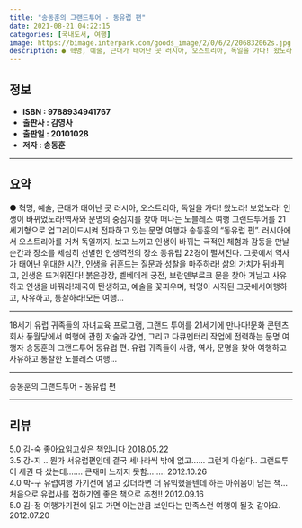 ```yaml
---
title: "송동훈의 그랜드투어 - 동유럽 편"
date: 2021-08-21 04:22:15
categories: [국내도서, 여행]
image: https://bimage.interpark.com/goods_image/2/0/6/2/206832062s.jpg
description: ● 혁명, 예술, 근대가 태어난 곳 러시아, 오스트리아, 독일을 가다! 왔노라! 보았노라! 인생이 바뀌었노라!역사와 문명의 중심지를 찾아 떠나는 노블레스 여행 그랜드투어를 21세기형으로 업그레이드시켜 전파하고 있는 문명 여행자 송동훈의 “동유럽 편”. 러시아에서 오스트리아를 거쳐 독일
---
```


## **정보**

- **ISBN : 9788934941767**
- **출판사 : 김영사**
- **출판일 : 20101028**
- **저자 : 송동훈**

------



## **요약**

●  혁명, 예술, 근대가 태어난 곳 러시아, 오스트리아, 독일을 가다! 왔노라! 보았노라! 인생이 바뀌었노라!역사와 문명의 중심지를 찾아 떠나는 노블레스 여행 그랜드투어를 21세기형으로 업그레이드시켜 전파하고 있는 문명 여행자 송동훈의 “동유럽 편”. 러시아에서 오스트리아를 거쳐 독일까지, 보고 느끼고 인생이 바뀌는 극적인 체험과 감동을 만날 순간과 장소를 세심히 선별한 인생역전의 장소 동유럽 22경이 펼쳐진다. 그곳에서 역사가 태어난 위대한 시간, 인생을 뒤흔드는 질문과 성찰을 마주하라! 삶의 가치가 뒤바뀌고, 인생은 뜨거워진다! 붉은광장, 벨베데레 궁전, 브란덴부르크 문을 찾아 거닐고 사유하고 인생을 바꿔라!제국이 탄생하고, 예술을 꽃피우며, 혁명이 시작된 그곳에서여행하고, 사유하고, 통찰하라!모든 여행...

------

18세기 유럽 귀족들의 자녀교육 프로그램, 그랜드 투어를 21세기에 만나다!문화 콘텐츠 회사 풍월당에서 여행에 관한 저술과 강연, 그리고 다큐멘터리 작업에 전력하는 문명 여행자 송동훈의 그랜드투어 동유럽 편. 유럽 귀족들이 사람, 역사, 문명을 찾아 여행하고 사유하고 통찰한 노블레스 여행... 

------


송동훈의 그랜드투어 - 동유럽 편 

------


## **리뷰** 

5.0 김-숙 좋아요읽고싶은 책입니다 2018.05.22 <br/>3.5 강-지 .. 뭔가 서유럽편인데 결국 세나라씩 밖에 없고...... 그런게 아쉽다.. 그랜드투어 세권 다 샀는데....... 큰재미 느끼지 못함........ 2012.10.26 <br/>4.0 박-구 유럽여행 가기전에 읽고 갔더라면 더 유익했을텐데 하는 아쉬움이 남는 책...처음으로 유럽사를 접하기엔 좋은 책으로 추천!! 2012.09.16 <br/>5.0 김-정 여행가기전에 읽고 가면 아는만큼 보인다는 만족스런 여행이 될것 같아요. 2012.07.20 <br/>